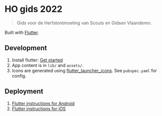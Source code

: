 # HO gids 2022
> Gids voor de Herfstontmoeting van Scouts en Gidsen Vlaanderen.

Built with [Flutter](https://docs.flutter.dev/).

## Development

1. Install flutter: [Get started](https://docs.flutter.dev/get-started/install)
2. App content is in `lib/` and `assets/`.
3. Icons are generated using [flutter_launcher_icons](https://pub.dev/packages/flutter_launcher_icons). See `pubspec.yaml` for config.

## Deployment
1. [Flutter instructions for Android](https://docs.flutter.dev/deployment/android)
2. [Flutter instructions for iOS](https://docs.flutter.dev/deployment/ios)
